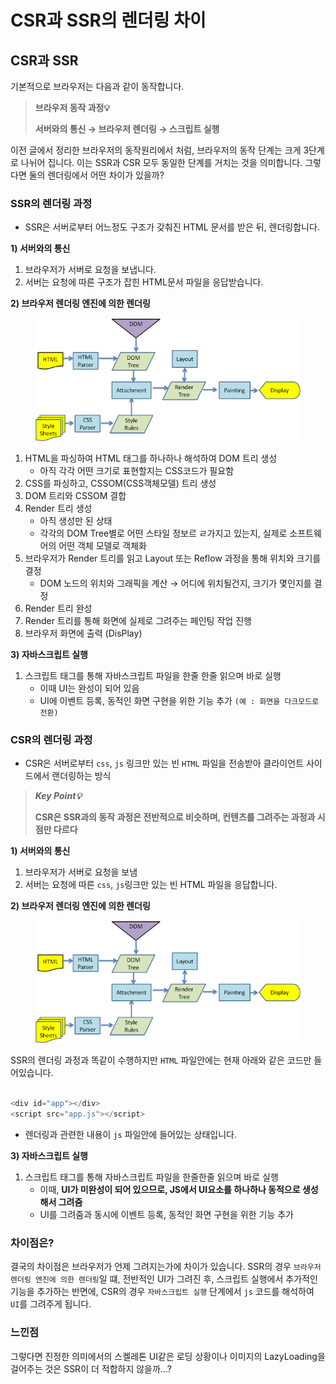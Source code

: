# CSR과 SSR의 렌더링 차이

## CSR과 SSR

기본적으로 브라우저는 다음과 같이 동작합니다.

> **브라우저 동작 과정💡**
>
> **서버와의 통신 → 브라우저 렌더링 → 스크립트 실행**

이전 글에서 정리한 브라우저의 동작원리에서 처럼, 브라우저의 동작 단계는 크게 3단계로 나뉘어 집니다. 이는 SSR과 CSR 모두 동일한 단계를 거치는 것을 의미합니다. 그렇다면 둘의 렌더링에서 어떤 차이가 있을까?



### SSR의 렌더링 과정

* SSR은 서버로부터 어느정도 구조가 갖춰진 HTML 문서를 받은 뒤, 렌더링합니다.

**1) 서버와의 통신**

1. 브라우저가 서버로 요청을 보냅니다.
2. 서버는 요청에 따른 구조가 잡힌 HTML문서 파일을 응답받습니다.

**2) 브라우저 렌더링 엔진에 의한 렌더링**

<figure><img src="../../../.gitbook/assets/image (1).png" alt=""><figcaption></figcaption></figure>

1. HTML을 파싱하여 HTML 태그를 하나하나 해석하여 DOM 트리 생성
   * 아직 각각 어떤 크기로 표현할지는 CSS코드가 필요함
2. CSS를 파싱하고, CSSOM(CSS객체모델) 트리 생성
3. DOM 트리와 CSSOM 결합
4. Render 트리 생성
   * 아직 생성만 된 상태
   * 각각의 DOM Tree별로 어떤 스타일 정보르 ㄹ가지고 있는지, 실제로 소프트웨어의 어떤 객체 모델로 객체화
5. 브라우저가 Render 트리를 읽고 Layout 또는 Reflow 과정을 통해 위치와 크기를 결정
   * DOM 노드의 위치와 그래픽을 계산 → 어디에 위치될건지, 크기가 몇인지를 결정
6. Render 트리 완성
7. Render 트리를 통해 화면에 실제로 그려주는 페인팅 작업 진행
8. 브라우저 화면에 출력 (DisPlay)

**3) 자바스크립트 실행**

1. 스크립트 태그를 통해 자바스크립트 파일을 한줄 한줄 읽으며 바로 실행
   * 이때 UI는 완성이 되어 있음
   * UI에 이벤트 등록, 동적인 화면 구현을 위한 기능 추가 `(예 : 화면을 다크모드로 전환)`

### CSR의 렌더링 과정

* CSR은 서버로부터 `css`, `js` 링크만 있는 빈 `HTML` 파일을 전송받아 클라이언트 사이드에서 랜더링하는 방식

> _**Key Point💡**_
>
> **CSR은 SSR과의 동작 과정은 전반적으로 비슷하며, 컨텐츠를 그려주는 과정과 시점만 다르다**

**1) 서버와의 통신**

1. 브라우저가 서버로 요청을 보냄
2. 서버는 요청에 따른 `css`, `js`링크만 있는 빈 HTML 파일을 응답합니다.

**2) 브라우저 렌더링 엔진에 의한 렌더링**

<figure><img src="../../../.gitbook/assets/image.png" alt=""><figcaption></figcaption></figure>

SSR의 렌더링 과정과 똑같이 수행하지만 `HTML` 파일안에는 현재 아래와 같은 코드만 들어있습니다.

```js

<div id="app"></div>
<script src="app.js"></script>
```

* 렌더링과 관련한 내용이 `js` 파일안에 들어있는 상태입니다.

**3) 자바스크립트 실행**

1. 스크립트 태그를 통해 자바스크립트 파일을 한줄한줄 읽으며 바로 실행
   * 이때, **UI가 미완성이 되어 있으므로, JS에서 UI요소를 하나하나 동적으로 생성해서 그려줌**
   * UI를 그려줌과 동시에 이벤트 등록, 동적인 화면 구현을 위한 기능 추가

### 차이점은?

결국의 차이점은 브라우저가 언제 그려지는가에 차이가 있습니다. SSR의 경우 `브라우저 렌더링 엔진에 의한 렌더링`일 떄, 전반적인 UI가 그려진 후, 스크립트 실행에서 추가적인 기능을 추가하는 반면에, CSR의 경우 `자바스크립트 실행` 단계에서 `js` 코드를 해석하여 `UI`를 그려주게 됩니다.



### 느낀점

그렇다면 진정한 의미에서의 스켈레톤 UI같은 로딩 상황이나 이미지의 LazyLoading을 걸어주는 것은 SSR이 더 적합하지 않을까...?
